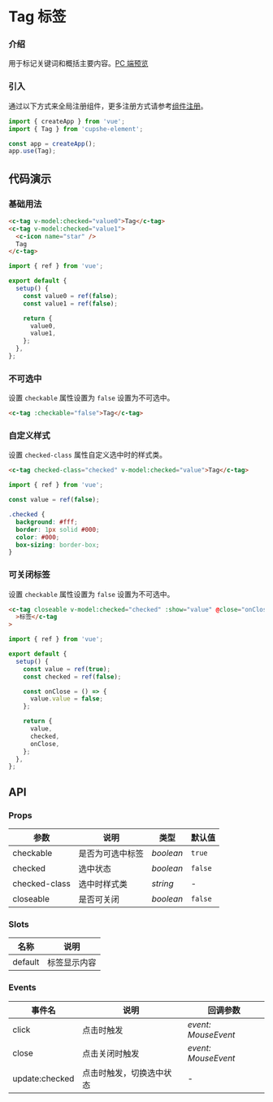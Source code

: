 # Tag 标签

### 介绍

用于标记关键词和概括主要内容。[PC 端预览](/mobile.html#/tag)

### 引入

通过以下方式来全局注册组件，更多注册方式请参考[组件注册](#/zh-CN/advanced-usage#zu-jian-zhu-ce)。

```js
import { createApp } from 'vue';
import { Tag } from 'cupshe-element';

const app = createApp();
app.use(Tag);
```

## 代码演示

### 基础用法

```html
<c-tag v-model:checked="value0">Tag</c-tag>
<c-tag v-model:checked="value1">
  <c-icon name="star" />
  Tag
</c-tag>
```

```js
import { ref } from 'vue';

export default {
  setup() {
    const value0 = ref(false);
    const value1 = ref(false);

    return {
      value0,
      value1,
    };
  },
};
```

### 不可选中

设置 `checkable` 属性设置为 `false` 设置为不可选中。

```html
<c-tag :checkable="false">Tag</c-tag>
```

### 自定义样式

设置 `checked-class` 属性自定义选中时的样式类。

```html
<c-tag checked-class="checked" v-model:checked="value">Tag</c-tag>
```

```js
import { ref } from 'vue';

const value = ref(false);
```

```css
.checked {
  background: #fff;
  border: 1px solid #000;
  color: #000;
  box-sizing: border-box;
}
```

### 可关闭标签

设置 `checkable` 属性设置为 `false` 设置为不可选中。

```html
<c-tag closeable v-model:checked="checked" :show="value" @close="onClose"
  >标签</c-tag
>
```

```js
import { ref } from 'vue';

export default {
  setup() {
    const value = ref(true);
    const checked = ref(false);

    const onClose = () => {
      value.value = false;
    };

    return {
      value,
      checked,
      onClose,
    };
  },
};
```

## API

### Props

| 参数          | 说明             | 类型      | 默认值  |
| ------------- | ---------------- | --------- | ------- |
| checkable     | 是否为可选中标签 | _boolean_ | `true`  |
| checked       | 选中状态         | _boolean_ | `false` |
| checked-class | 选中时样式类     | _string_  | -       |
| closeable     | 是否可关闭       | _boolean_ | `false` |

### Slots

| 名称    | 说明         |
| ------- | ------------ |
| default | 标签显示内容 |

### Events

| 事件名         | 说明                     | 回调参数            |
| -------------- | ------------------------ | ------------------- |
| click          | 点击时触发               | _event: MouseEvent_ |
| close          | 点击关闭时触发           | _event: MouseEvent_ |
| update:checked | 点击时触发，切换选中状态 | -                   |
